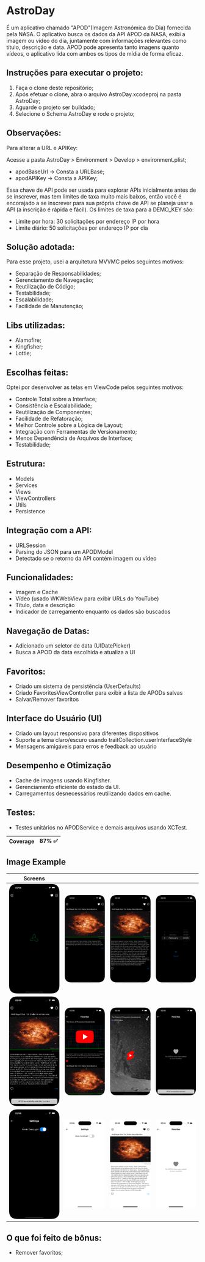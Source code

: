 # AstroDay
É um aplicativo chamado "APOD"(Imagem Astronômica do Dia) fornecida pela NASA. O aplicativo busca os dados da API APOD da NASA, exibi a imagem ou vídeo do dia, juntamente com informações relevantes como título, descrição e data. APOD pode apresenta tanto imagens quanto vídeos, o aplicativo lida com ambos os tipos de mídia de forma eficaz.

## Instruções para executar o projeto:
1. Faça o clone deste repositório;
2. Após efetuar o clone, abra o arquivo AstroDay.xcodeproj na pasta AstroDay;
3. Aguarde o projeto ser buildado;
4. Selecione o Schema AstroDay e rode o projeto;

## Observações: 
Para alterar a URL e APIKey:

Acesse a pasta AstroDay > Environment > Develop > environment.plist;
- apodBaseUrl -> Consta a URLBase;
- apodAPIKey -> Consta a APIKey;

Essa chave de API pode ser usada para explorar APIs inicialmente antes de se inscrever, mas tem limites de taxa muito mais baixos, então você é encorajado a se inscrever para sua própria chave de API se planeja usar a API (a inscrição é rápida e fácil). Os limites de taxa para a DEMO_KEY são:

- Limite por hora: 30 solicitações por endereço IP por hora
- Limite diário: 50 solicitações por endereço IP por dia

## Solução adotada:

Para esse projeto, usei a arquitetura MVVMC pelos seguintes motivos:

- Separação de Responsabilidades;
- Gerenciamento de Navegação;
- Reutilização de Código;
- Testabilidade;
- Escalabilidade;
- Facilidade de Manutenção;

## Libs utilizadas:

- Alamofire;
- Kingfisher;
- Lottie;

## Escolhas feitas:

Optei por desenvolver as telas em ViewCode pelos seguintes motivos:

- Controle Total sobre a Interface;
- Consistência e Escalabilidade;
- Reutilização de Componentes;
- Facilidade de Refatoração;
- Melhor Controle sobre a Lógica de Layout;
- Integração com Ferramentas de Versionamento;
- Menos Dependência de Arquivos de Interface;
- Testabilidade;

## Estrutura:
- Models
- Services
- Views
- ViewControllers
- Utils
- Persistence

## Integração com a API:
* URLSession
* Parsing do JSON para um APODModel
* Detectado se o retorno da API contém imagem ou vídeo

## Funcionalidades:
- Imagem e Cache
- Vídeo (usado WKWebView para exibir URLs do YouTube)
- Título, data e descrição
- Indicador de carregamento enquanto os dados são buscados

## Navegação de Datas:
- Adicionado um seletor de data (UIDatePicker)
- Busca a APOD da data escolhida e atualiza a UI

## Favoritos:
- Criado um sistema de persistência (UserDefaults)
- Criado FavoritesViewController para exibir a lista de APODs salvas
- Salvar/Remover favoritos

## Interface do Usuário (UI)
- Criado um layout responsivo para diferentes dispositivos
- Suporte a tema claro/escuro usando traitCollection.userInterfaceStyle
- Mensagens amigáveis para erros e feedback ao usuário

## Desempenho e Otimização
- Cache de imagens usando Kingfisher.
- Gerenciamento eficiente do estado da UI.
- Carregamentos desnecessários reutilizando dados em cache.

## Testes:
- Testes unitários no APODService e demais arquivos usando XCTest.
  
| Coverage | 87% ✅|
|----------|----------|

## Image Example

| Screens | | | | 
|----------|----------|----------|----------|
| <img src="https://github.com/edwylugo/AstroDay/blob/develop/prints/apod1.png" alt="1" width="200"> | <img src="https://github.com/edwylugo/AstroDay/blob/develop/prints/apod2.png" alt="2" width="200"> | <img src="https://github.com/edwylugo/AstroDay/blob/develop/prints/apod3.png" alt="3" width="200"> | <img src="https://github.com/edwylugo/AstroDay/blob/develop/prints/apod4.png" alt="4" width="200"> 
| <img src="https://github.com/edwylugo/AstroDay/blob/develop/prints/apod5.png" alt="5" width="200"> | <img src="https://github.com/edwylugo/AstroDay/blob/develop/prints/apod6.png" alt="6" width="200"> | <img src="https://github.com/edwylugo/AstroDay/blob/develop/prints/apod7.png" alt="7" width="200"> | <img src="https://github.com/edwylugo/AstroDay/blob/develop/prints/apod8.png" alt="8" width="200"> |
| <img src="https://github.com/edwylugo/AstroDay/blob/develop/prints/apod9.png" alt="9" width="200"> | <img src="https://github.com/edwylugo/AstroDay/blob/develop/prints/apod10.png" alt="10" width="200"> | <img src="https://github.com/edwylugo/AstroDay/blob/develop/prints/apod11.png" alt="11" width="200"> | <img src="https://github.com/edwylugo/AstroDay/blob/develop/prints/apod12.png" alt="12" width="200"> |



## O que foi feito de bônus:
- Remover favoritos;
